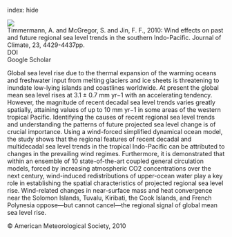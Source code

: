 index: hide

<div class="Citation">
    <div class="Citation-thumb CitationThumb-linked"  data-href="https://doi.org/10.1175/2010jcli3519.1">
      <img src="https://static.claimspace.cloud/climate-study-static/refs/thumbs/10/Timmermann_et_al_2010-thumb.png" />
    </div>

  <div class="Citation-body">
    <div class="Citation-text">Timmermann, A. and McGregor, S. and Jin, F. F., 2010: Wind effects on past and future regional sea level trends in the southern Indo-Pacific. <span class="Article-journal">Journal of Climate, </span><span class="Article-volume">23, </span>4429-4437pp.</div>
    <div class="Citation-links">
      <div class="CitationLink" data-href="https://doi.org/10.1175/2010jcli3519.1">
        <div class="CitationLink-icon CitationLink-Doi"></div>
        <div class="CitationLink-text">DOI</div>
      </div>
      <div class="CitationLink" data-href="https://scholar.google.com/scholar?q=10.1175/2010jcli3519.1">
        <div class="CitationLink-icon CitationLink-Scholar"></div>
        <div class="CitationLink-text">Google Scholar</div>
      </div>
    </div>
  </div>
</div>

Global sea level rise due to the thermal expansion of the warming oceans and freshwater input from melting glaciers and ice sheets is threatening to inundate low-lying islands and coastlines worldwide. At present the global mean sea level rises at 3.1 ± 0.7 mm yr−1 with an accelerating tendency. However, the magnitude of recent decadal sea level trends varies greatly spatially, attaining values of up to 10 mm yr−1 in some areas of the western tropical Pacific. Identifying the causes of recent regional sea level trends and understanding the patterns of future projected sea level change is of crucial importance. Using a wind-forced simplified dynamical ocean model, the study shows that the regional features of recent decadal and multidecadal sea level trends in the tropical Indo-Pacific can be attributed to changes in the prevailing wind regimes. Furthermore, it is demonstrated that within an ensemble of 10 state-of-the-art coupled general circulation models, forced by increasing atmospheric CO2 concentrations over the next century, wind-induced redistributions of upper-ocean water play a key role in establishing the spatial characteristics of projected regional sea level rise. Wind-related changes in near-surface mass and heat convergence near the Solomon Islands, Tuvalu, Kiribati, the Cook Islands, and French Polynesia oppose—but cannot cancel—the regional signal of global mean sea level rise.

<div class="Citation-copy">
&copy; American Meteorological Society, 2010
</div>